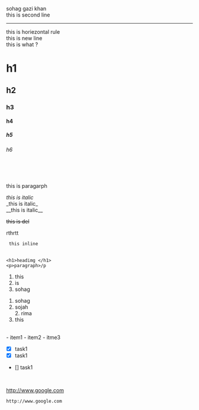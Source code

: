 <!-- this is comment  -->
sohag gazi khan  
 this is second line<hr>
 this is horiezontal rule   
 this is new line   
 this is what ?   

      
 # h1
 ## h2
 ### h3
 #### h4 
 ##### h5
 ###### h6 

<br> 
<br>
  
<p>this is paragarph</p>
<i> this is italic </i> <br>   
  _this is italic_ <br>
 __this is italic__

~~this is del~~  

rthrtt  

` this inline`  
<br> 

```mitieline code  
<h1>headimg </h1>  
<p>paragraph>/p
```

<ol><li>this </li>
<li>is  </li>
<li>sohag </li>
</ol>


1. sohag   
2. sojah     
         2.     rima   
3. this   
<br >  
- item1  
- item2  
- itme3  

<br>  

- [x] task1  
- [x] task1  
- [] task1

<br>

http://www.google.com


`http://www.google.com`